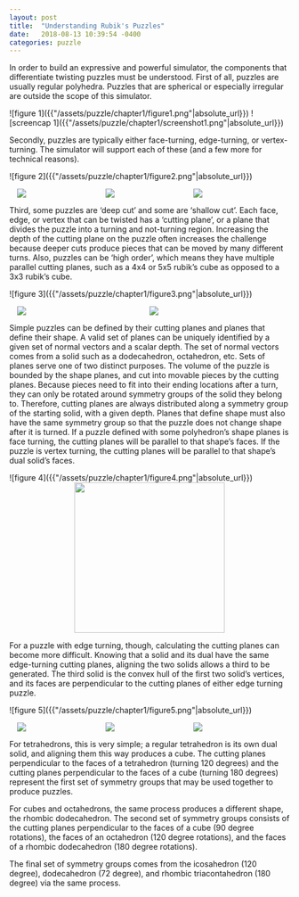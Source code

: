```yaml
---
layout: post
title:  "Understanding Rubik's Puzzles"
date:   2018-08-13 10:39:54 -0400
categories: puzzle
---
```

<p>
In order to build an expressive and powerful simulator, the components that differentiate twisting puzzles must be understood.
First of all, puzzles are usually regular polyhedra. Puzzles that are spherical or especially irregular are outside the scope of this simulator. 
</p>
![figure 1]({{"/assets/puzzle/chapter1/figure1.png"|absolute_url}})
![screencap 1]({{"/assets/puzzle/chapter1/screenshot1.png"|absolute_url}})
<p>
Secondly, puzzles are typically either face-turning, edge-turning, or vertex-turning. The simulator will support each of these (and a few more for technical reasons). 
</p>
![figure 2]({{"/assets/puzzle/chapter1/figure2.png"|absolute_url}})
<div style="display:flex; margin:1em;">
    <div style="flex:33%;">
        <img src="{{"/assets/puzzle/chapter1/screenshot3a.png"|absolute_url}}"/>
    </div>
    <div style="flex:33%;">
        <img src="{{"/assets/puzzle/chapter1/screenshot3c.png"|absolute_url}}"/>
    </div>
    <div style="flex:33%;">
        <img src="{{"/assets/puzzle/chapter1/screenshot3b.png"|absolute_url}}"/>
    </div>
</div>
<p>
Third, some puzzles are ‘deep cut’ and some are ‘shallow cut’. Each face, edge, or vertex that can be twisted has a ‘cutting plane’, or a plane that divides the puzzle into a turning and not-turning region. Increasing the depth of the cutting plane on the puzzle often increases the challenge because deeper cuts produce pieces that can be moved by many different turns. Also, puzzles can be ‘high order’, which means they have multiple parallel cutting planes, such as a 4x4 or 5x5 rubik’s cube as opposed to a 3x3 rubik’s cube.
</p>
![figure 3]({{"/assets/puzzle/chapter1/figure3.png"|absolute_url}})
<div style="display:flex; margin:1em;">
    <div style="flex:45%;">
        <img src="{{"/assets/puzzle/chapter1/screenshot2a.png"|absolute_url}}"/>
    </div>
    <div style="flex:45%;">
        <img src="{{"/assets/puzzle/chapter1/screenshot2b.png"|absolute_url}}"/>
    </div>
</div>
<p>
Simple puzzles can be defined by their cutting planes and planes that define their shape. A valid set of planes can be uniquely identified by a given set of normal vectors and a scalar depth. The set of normal vectors comes from a solid such as a dodecahedron, octahedron, etc. Sets of planes serve one of two distinct purposes. The volume of the puzzle is bounded by the shape planes, and cut into movable pieces by the cutting planes. Because pieces need to fit into their ending locations after a turn, they can only be rotated around symmetry groups of the solid they belong to. Therefore, cutting planes are always distributed along a symmetry group of the starting solid, with a given depth. Planes that define shape must also have the same symmetry group so that the puzzle does not change shape after it is turned.
If a puzzle defined with some polyhedron’s shape planes is face turning, the cutting planes will be parallel to that shape’s faces. If the puzzle is vertex turning, the cutting planes will be parallel to that shape’s dual solid’s faces. 
</p>
![figure 4]({{"/assets/puzzle/chapter1/figure4.png"|absolute_url}})
<img src="{{"/assets/puzzle/chapter1/picture1.jpg"|absolute_url}}" height="270px" style="display:block; margin-left:auto; margin-right:auto;"/>
<p>
For a puzzle with edge turning, though, calculating the cutting planes can become more difficult. Knowing that a solid and its dual have the same edge-turning cutting planes, aligning the two solids allows a third to be generated. The third solid is the convex hull of the first two solid’s vertices, and its faces are perpendicular to the cutting planes of either edge turning puzzle. 
</p>
![figure 5]({{"/assets/puzzle/chapter1/figure5.png"|absolute_url}})
<p>
<div style="display:flex; margin:1em;">
    <div style="flex:33%;">
        <img src="{{"/assets/puzzle/chapter1/screenshot4a.png"|absolute_url}}"/>
    </div>
    <div style="flex:33%;">
        <img src="{{"/assets/puzzle/chapter1/screenshot4b.png"|absolute_url}}"/>
    </div>
    <div style="flex:33%;">
        <img src="{{"/assets/puzzle/chapter1/screenshot4c.png"|absolute_url}}"/>
    </div>
</div>
For tetrahedrons, this is very simple; a regular tetrahedron is its own dual solid, and aligning them this way produces a cube. The cutting planes perpendicular to the faces of a tetrahedron (turning 120 degrees) and the cutting planes perpendicular to the faces of a cube (turning 180 degrees) represent the first set of symmetry groups that may be used together to produce puzzles.
</p>
<p>
For cubes and octahedrons, the same process produces a different shape, the rhombic dodecahedron. The second set of symmetry groups consists of the cutting planes perpendicular to the faces of a cube (90 degree rotations), the faces of an octahedron (120 degree rotations), and the faces of a rhombic dodecahedron (180 degree rotations).
</p>
<p>
The final set of symmetry groups comes from the icosahedron (120 degree), dodecahedron (72 degree), and rhombic triacontahedron (180 degree) via the same process.
</p>








